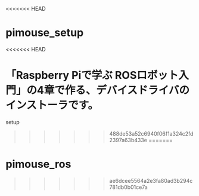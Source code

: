 <<<<<<< HEAD
# pimouse_setup
<<<<<<< HEAD

「Raspberry Piで学ぶ ROSロボット入門」の4章で作る、デバイスドライバのインストーラです。
=======
setup
>>>>>>> 488de53a52c6940f06f1a324c2fd2397a63b433e
=======
# pimouse_ros
>>>>>>> ae6dcee5564a2e3fa80ad3b294c781db0b01ce7a
